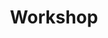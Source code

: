 ---
dateStart: 2014-09-29
dateEnd: 2014-10-04
title: "Workshop"
venue: "Workshop"
organizer: Andrea Scharnhorst
credit:
city: Lucca
state:
country: Italy
pdfLink:
venueImages:
---